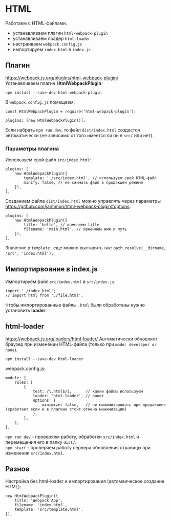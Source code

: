# HTML
Работаем с HTML-файлами.

- устанавливаем плагин `html-webpack-plugin`
- устанавливаем лоадер `html-loader`
- настраиваем `webpack.config.js`
- импортируем `index.html` в `index.js`

## Плагин
https://webpack.js.org/plugins/html-webpack-plugin/  
Устанавливаем плагин **HtmlWebpackPlugin**:

    npm install --save-dev html-webpack-plugin

В `webpack.config.js` помещаем:

    const HtmlWebpackPlugin = require('html-webpack-plugin');

    plugins: [new HtmlWebpackPlugin()],

Если набрать `npm run dev`, то файл `dist/index.html` создастся автоматически (не зависимо от того имеется ли он в `src/` или нет).

### Параметры плагина
Используем свой файл `src/index.html`:

    plugins: [
        new HtmlWebpackPlugin({
            template: './src/index.html', // используем свой HTML-файл
            minify: false, // не сжимать файл в продакшен режиме
        }),
    ],

Созданием файла `dist/index.html` можно управлять через параметры https://github.com/jantimon/html-webpack-plugin#options:

    plugins: [
        new HtmlWebpackPlugin({
            title: 'hello', // изменяем title
            filename: 'main.html', // изменяем имя и путь
        }),
    ],

Значение в `template:` еще можно выставить так: `path.resolve(__dirname, 'src', 'index.html'),`.

## Импортирвоание в index.js
Импортируем файл `src/index.html` в `src/index.js`:

    import './index.html';
    // import html from './file.html';

Чтобы импортированные файлы `.html` были обработаны нужно установить **loader**.

## html-loader
https://webpack.js.org/loaders/html-loader/
Автоматически обновляет браузер при изменении HTML-файла (только при `mode: developer or none`).

    npm install --save-dev html-loader

webpack.config.js:

    module: {
        rules: [
            {
                test: /\.html$/i,      // какие файлы используем
                loader: 'html-loader', // пакет
                options: {
                    minimize: false,   // не минимизировать при продакшене (сработает если и в плагине стоит отмена минимизации)
                },
            },
        ],
    },

`npm run dev` - проверяем работу, обработки `src/index.html` и перемещения его в папку `dist/`.  
`npm start` - проверяем работу сервера обновления страницы при изменении `src/index.html`.

## Разное
Настройка без html-loader и импортирования (автомаическое создание HTML):

    new HtmlWebpackPlugin({
        title: 'Webpack App',
        filename: 'index.html',
        template: 'src/template.html',
    }),
